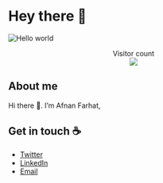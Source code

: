 # Hey there :wave:

<img src="https://raw.githubusercontent.com/sagar-viradiya/sagar-viradiya/master/resources/banner.png" alt="Hello world">

<p align="center"> 
  Visitor count<br>
  <img src="https://profile-counter.glitch.me/sagar-viradiya/count.svg" />
</p>

## About me

Hi there 👋. I’m Afnan Farhat, 

## Get in touch :coffee:

- [Twitter](https://X.com/Afnantarig)
- [LinkedIn]([https://www.linkedin.com/in/afnan-farhat](https://www.linkedin.com/in/afnan-farhat-b33bb627a?))
- [Email](afnan.t.farhat@gmail.com)

